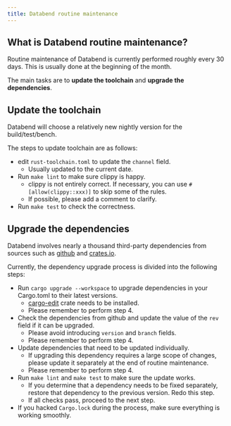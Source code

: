 ```yaml
---
title: Databend routine maintenance
---
```


## What is Databend routine maintenance?

Routine maintenance of Databend is currently performed roughly every 30 days. This is usually done at the beginning of the month.

The main tasks are to **update the toolchain** and **upgrade the dependencies**.

## Update the toolchain

Databend will choose a relatively new nightly version for the build/test/bench.

The steps to update toolchain are as follows:

- edit `rust-toolchain.toml` to update the `channel` field.
  - Usually updated to the current date.
- Run `make lint` to make sure clippy is happy.
  - clippy is not entirely correct. If necessary, you can use `#[allow(clippy::xxx)]` to skip some of the rules.
  - If possible, please add a comment to clarify.
- Run `make test` to check the correctness.

## Upgrade the dependencies

Databend involves nearly a thousand third-party dependencies from sources such as [github](https://github.com/) and [crates.io](https://crates.io/).

Currently, the dependency upgrade process is divided into the following steps:

- Run `cargo upgrade --workspace` to upgrade dependencies in your Cargo.toml to their latest versions.
  - [cargo-edit](https://crates.io/crates/cargo-edit) crate needs to be installed.
  - Please remember to perform step 4.
- Check the dependencies from github and update the value of the `rev` field if it can be upgraded.
  - Please avoid introducing `version` and `branch` fields.
  - Please remember to perform step 4.
- Update dependencies that need to be updated individually.
  - If upgrading this dependency requires a large scope of changes, please update it separately at the end of routine maintenance.
  - Please remember to perform step 4.
- Run `make lint` and `make test` to make sure the update works.
  - If you determine that a dependency needs to be fixed separately, restore that dependency to the previous version. Redo this step.
  - If all checks pass, proceed to the next step.
- If you hacked `Cargo.lock` during the process, make sure everything is working smoothly.

